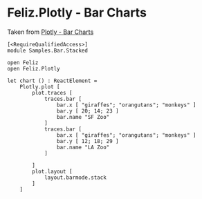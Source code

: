 # Feliz.Plotly - Bar Charts

Taken from [Plotly - Bar Charts](https://plot.ly/javascript/bar-charts/)

```fsharp:plotly-chart-bar-stacked
[<RequireQualifiedAccess>]
module Samples.Bar.Stacked

open Feliz
open Feliz.Plotly

let chart () : ReactElement =
    Plotly.plot [
        plot.traces [
            traces.bar [
                bar.x [ "giraffes"; "orangutans"; "monkeys" ]
                bar.y [ 20; 14; 23 ]
                bar.name "SF Zoo"
            ]
            traces.bar [
                bar.x [ "giraffes"; "orangutans"; "monkeys" ]
                bar.y [ 12; 18; 29 ]
                bar.name "LA Zoo"
            ]

        ]
        plot.layout [
            layout.barmode.stack
        ]
    ]

```
